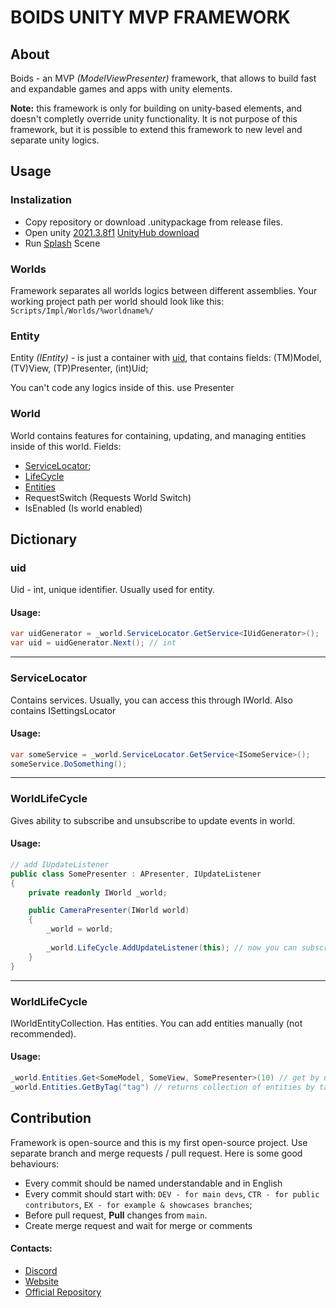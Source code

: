 # BOIDS UNITY MVP FRAMEWORK
## About
Boids - an MVP *(ModelViewPresenter)* framework, that allows to
build fast and expandable games and apps with unity elements.

**Note:** this framework is only for building on unity-based elements, and doesn't completly override unity functionality. It is not purpose of this framework, but it is possible to extend this framework to new level and separate unity logics.

## Usage
### Instalization
* Copy repository or download .unitypackage from release files.
* Open unity <ins>2021.3.8f1</ins> [UnityHub download](unityhub://2021.3.8f1/b30333d56e81) 
* Run <ins>Splash</ins> Scene

### Worlds
Framework separates all worlds logics between different assemblies. Your working project path per world should look like this: `Scripts/Impl/Worlds/%worldname%/`

### Entity
Entity *(IEntity)* - is just a container with [uid](#uid), that contains fields:
(TM)Model, (TV)View, (TP)Presenter, (int)Uid;

You can't code any logics inside of this. use Presenter

### World
World contains features for containing, updating, and managing entities inside of this world.
Fields:
* [ServiceLocator](#ServiceLocator);
* [LifeCycle](#WorldLifeCycle)
* [Entities](#WorldLifeCycle)
* RequestSwitch (Requests World Switch) 
* IsEnabled (Is world enabled)

## Dictionary

### uid
Uid - int, unique identifier. Usually used for entity.
#### Usage:
```csharp
var uidGenerator = _world.ServiceLocator.GetService<IUidGenerator>();
var uid = uidGenerator.Next(); // int
```
-----------------------------------------------
### ServiceLocator
Contains services. Usually, you can access this through IWorld. Also contains ISettingsLocator
#### Usage:
```csharp
var someService = _world.ServiceLocator.GetService<ISomeService>();
someService.DoSomething();
```
-----------------------------------------------
### WorldLifeCycle
Gives ability to subscribe and unsubscribe to update events in world.
#### Usage:
```csharp
// add IUpdateListener
public class SomePresenter : APresenter, IUpdateListener
{
    private readonly IWorld _world;

    public CameraPresenter(IWorld world)
    {
        _world = world;
        
        _world.LifeCycle.AddUpdateListener(this); // now you can subscribe self to update
    }
}
```
-----------------------------------------------
### WorldLifeCycle
IWorldEntityCollection. Has entities. You can add entities manually (not recommended).
#### Usage:
```csharp
_world.Entities.Get<SomeModel, SomeView, SomePresenter>(10) // get by uid ands casts to your M, V, P
_world.Entities.GetByTag("tag") // returns collection of entities by tag
```

## Contribution
Framework is open-source and this is my first open-source project. Use separate branch and merge requests / pull request.
Here is some good behaviours:
* Every commit should be named understandable and in English
* Every commit should start with: `DEV - for main devs`, `CTR - for public contributors`, `EX - for example & showcases branches`;
* Before pull request, **Pull** changes from `main`.
* Create merge request and wait for merge or comments
#### Contacts:
* [Discord](https://discord.gg/EkS3SjqZfd)
* [Website](https://cyberfrogg.com/)
* [Official Repository](https://github.com/cyberfrogg/boids-unity)